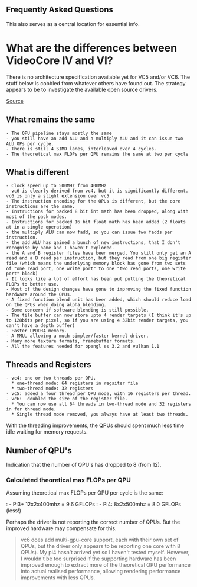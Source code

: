 Frequently Asked Questions
--------------------------

This also serves as a central location for essential info.

# What are the differences between VideoCore IV and VI?

There is no architecture specification available yet for VC5 and/or VC6.
The stuff below is cobbled from whatever others have found out.
The strategy appears to be to investigate the available open source drivers.

[Source](https://www.raspberrypi.org/forums/viewtopic.php?t=244519)

## What remains the same
    - The QPU pipeline stays mostly the same
	- you still have an add ALU and a multiply ALU and it can issue two ALU OPs per cycle.
	- There is still 4 SIMD lanes, interleaved over 4 cycles.
    - The theoretical max FLOPs per QPU remains the same at two per cycle


## What is different
	- Clock speed up to 500MHz from 400MHz
    - vc6 is clearly derived from vc4, but it is significantly different. vc6 is only a slight extension over vc5
    - The instruction encoding for the QPUs is different, but the core instructions are the same.
    - Instructions for packed 8 bit int math has been dropped, along with most of the pack modes.
    - Instructions for packed 16 bit float math has been added (2 floats at in a single operation)
    - the multiply ALU can now fadd, so you can issue two fadds per instruction.
    - the add ALU has gained a bunch of new instructions, that I don't recognise by name and I haven't explored.
    - the A and B register files have been merged. You still only get an A read and a B read per instruction, but they read from one big register file (which means the underlying memory block has gone from two sets of "one read port, one write port" to one "two read ports, one write port" block)
    - It looks like a lot of effort has been put putting the theoretical FLOPs to better use.
    - Most of the design changes have gone to improving the fixed function hardware around the QPUs.
    - A fixed function blend unit has been added, which should reduce load on the QPUs when doing alpha blending.
	- Some concern if software blending is still possible.
    - The tile buffer can now store upto 4 render targets (I think it's up to 128bits per pixel, so if you are using 4 32bit render targets, you can't have a depth buffer)
    - Faster LPDDR4 memory.
    - A MMU, allowing a much simpler/faster kernel driver.
    - Many more texture formats, framebuffer formats.
    - All the features needed for opengl es 3.2 and vulkan 1.1

## Threads and Registers
    - vc4: one or two threads per QPU.
	  * one-thread mode: 64 registers in regsiter file
	  * two-thread mode: 32 registers
    - vc5: added a four thread per QPU mode, with 16 registers per thread.
    - vc6:  doubled the size of the register file.
	  * You can now use all 64 threads in two-thread mode and 32 registers in for thread mode.
	  * Single thread mode removed, you always have at least two threads.

With the threading improvements, the QPUs should spent much less time idle waiting for memory requests.

## Number of QPU's
Indication that the number of QPU's has dropped to 8 (from 12).

### Calculated theoretical max FLOPs per QPU
Assuming theoretical max FLOPs per QPU per cycle is the same:

: - Pi3+ 12x2x400mhz = 9.6 GFLOPs
: - Pi4:  8x2x500mhz = 8.0 GFLOPs (less!)

Perhaps the driver is not reporting the correct number of QPUs.
But the improved hardware may compensate for this.

> vc6 does add multi-gpu-core support, each with their own set of QPUs, but the driver only appears to be reporting one core with 8 QPUs). My pi4 hasn't arrived yet so I haven't tested myself.
> However, I wouldn't be too surprised if the supporting hardware has been improved enough to extract more of the theoretical QPU performance into actual realised performance, allowing rendering performance improvements with less QPUs. 
